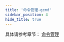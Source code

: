 ```yaml
---
title: '命令管理-gcmd'
sidebar_position: 4
hide_title: true
---
```


具体请参考章节： [命令管理](../../2-核心组件/2-命令管理/2-命令管理.md)